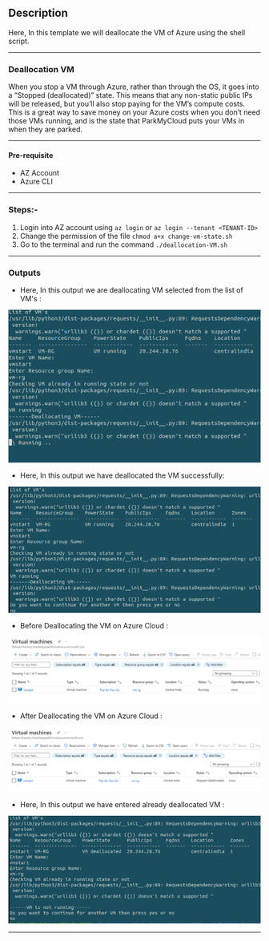 ## Description

Here, In this template we will deallocate the VM of Azure using the shell script.

---
### Deallocation VM

When you stop a VM through Azure, rather than through the OS, it goes into a “Stopped (deallocated)” state. This means that any non-static public IPs will be released, but you’ll also stop paying for the VM’s compute costs. This is a great way to save money on your Azure costs when you don’t need those VMs running, and is the state that ParkMyCloud puts your VMs in when they are parked.

---

#### Pre-requisite

* AZ Account
* Azure CLI

---

### Steps:-
1. Login into AZ account using `az login` or `az login --tenant <TENANT-ID>`
2. Change the permission of the file `chmod a+x change-vm-state.sh`
3. Go to the terminal and run the command `./deallocation-VM.sh`



---

### Outputs
* Here, In this output we are deallocating VM selected from the list of VM's :

![deallocating-vm.png](assets/deallocating-vm.png)

* Here, In this output we have deallocated the VM successfully:

![deallocated-vm.png](assets/deallocated-vm.png)

* Before Deallocating the VM on Azure Cloud :

![vm-running-ui.png](assets/vm-running-ui.png)

* After Deallocating the VM on Azure Cloud :

![deallocated-vm-ui.png](assets/deallocated-vm-ui.png)

* Here, In this output we have entered already deallocated VM :

![vm-deallocated-already.png](assets/vm-deallocated-already.png)

---
